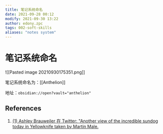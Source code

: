 ```yaml
---
title: 笔记系统命名
date: 2021-09-28 00:12
modify: 2021-09-30 13:22
author: edony.zpc
tags: 002-soft-skills
aliases: "notes system"
---
```


# 笔记系统命名

![[Pasted image 20210930175351.png]]

笔记系统命名为：[[Anthelion]]

地址：`obsidian://open?vault="anthelion"`

## References
1. [(1) Ashley Brauweiler 在 Twitter: "Another view of the incredible sundog today in Yellowknife taken by Martin Male.](https://twitter.com/a_brauweiler/status/1037115953228795904)